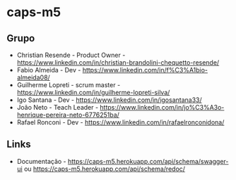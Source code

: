 # caps-m5


## Grupo

 - Christian Resende - Product Owner - https://www.linkedin.com/in/christian-brandolini-chequetto-resende/
 - Fabio Almeida - Dev - https://www.linkedin.com/in/f%C3%A1bio-almeida08/
 - Guilherme Lopreti - scrum master - https://www.linkedin.com/in/guilherme-lopreti-silva/
 - Igo Santana - Dev - https://www.linkedin.com/in/igosantana33/
 - João Neto - Teach Leader - https://www.linkedin.com/in/jo%C3%A3o-henrique-pereira-neto-6776251ba/
 - Rafael Ronconi - Dev -  https://www.linkedin.com/in/rafaelronconidona/

## Links

- Documentação - https://caps-m5.herokuapp.com/api/schema/swagger-ui ou https://caps-m5.herokuapp.com/api/schema/redoc/
